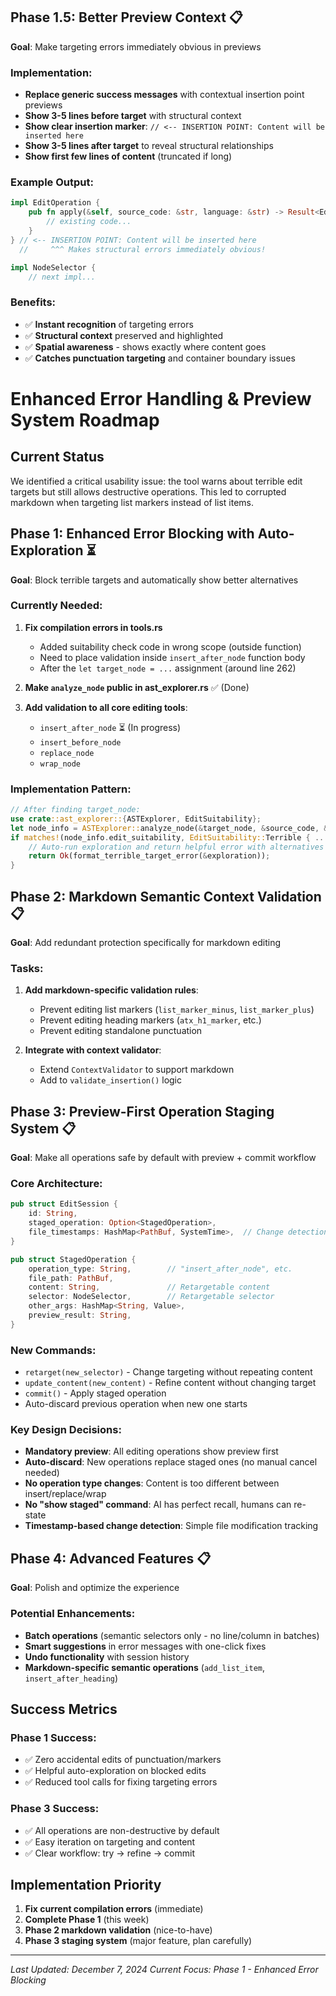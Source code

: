 
## Phase 1.5: Better Preview Context 📋
**Goal**: Make targeting errors immediately obvious in previews

### Implementation:
- **Replace generic success messages** with contextual insertion point previews
- **Show 3-5 lines before target** with structural context  
- **Show clear insertion marker**: `// <-- INSERTION POINT: Content will be inserted here`
- **Show 3-5 lines after target** to reveal structural relationships
- **Show first few lines of content** (truncated if long)

### Example Output:
```rust
impl EditOperation {
    pub fn apply(&self, source_code: &str, language: &str) -> Result<EditResult> {
        // existing code...
    }
} // <-- INSERTION POINT: Content will be inserted here
  //     ^^^ Makes structural errors immediately obvious!

impl NodeSelector {
    // next impl...
```

### Benefits:
- ✅ **Instant recognition** of targeting errors
- ✅ **Structural context** preserved and highlighted  
- ✅ **Spatial awareness** - shows exactly where content goes
- ✅ **Catches punctuation targeting** and container boundary issues


# Enhanced Error Handling & Preview System Roadmap

## Current Status
We identified a critical usability issue: the tool warns about terrible edit targets but still allows destructive operations. This led to corrupted markdown when targeting list markers instead of list items.

## Phase 1: Enhanced Error Blocking with Auto-Exploration ⏳
**Goal**: Block terrible targets and automatically show better alternatives

### Currently Needed:
1. **Fix compilation errors in tools.rs** 
   - Added suitability check code in wrong scope (outside function)
   - Need to place validation inside `insert_after_node` function body
   - After the `let target_node = ...` assignment (around line 262)

2. **Make `analyze_node` public in ast_explorer.rs** ✅ (Done)

3. **Add validation to all core editing tools**:
   - `insert_after_node` ⏳ (In progress) 
   - `insert_before_node`
   - `replace_node` 
   - `wrap_node`

### Implementation Pattern:
```rust
// After finding target_node:
use crate::ast_explorer::{ASTExplorer, EditSuitability};
let node_info = ASTExplorer::analyze_node(&target_node, &source_code, &language);
if matches!(node_info.edit_suitability, EditSuitability::Terrible { .. }) {
    // Auto-run exploration and return helpful error with alternatives
    return Ok(format_terrible_target_error(&exploration));
}
```

## Phase 2: Markdown Semantic Context Validation 📋
**Goal**: Add redundant protection specifically for markdown editing

### Tasks:
1. **Add markdown-specific validation rules**:
   - Prevent editing list markers (`list_marker_minus`, `list_marker_plus`) 
   - Prevent editing heading markers (`atx_h1_marker`, etc.)
   - Prevent editing standalone punctuation

2. **Integrate with context validator**:
   - Extend `ContextValidator` to support markdown
   - Add to `validate_insertion()` logic

## Phase 3: Preview-First Operation Staging System 📋
**Goal**: Make all operations safe by default with preview + commit workflow

### Core Architecture:
```rust
pub struct EditSession {
    id: String,
    staged_operation: Option<StagedOperation>,
    file_timestamps: HashMap<PathBuf, SystemTime>,  // Change detection
}

pub struct StagedOperation {
    operation_type: String,        // "insert_after_node", etc.
    file_path: PathBuf,
    content: String,               // Retargetable content
    selector: NodeSelector,        // Retargetable selector  
    other_args: HashMap<String, Value>,
    preview_result: String,
}
```

### New Commands:
- `retarget(new_selector)` - Change targeting without repeating content
- `update_content(new_content)` - Refine content without changing target
- `commit()` - Apply staged operation
- Auto-discard previous operation when new one starts

### Key Design Decisions:
- **Mandatory preview**: All editing operations show preview first
- **Auto-discard**: New operations replace staged ones (no manual cancel needed)
- **No operation type changes**: Content is too different between insert/replace/wrap
- **No "show staged" command**: AI has perfect recall, humans can re-state
- **Timestamp-based change detection**: Simple file modification tracking

## Phase 4: Advanced Features 📋
**Goal**: Polish and optimize the experience

### Potential Enhancements:
- **Batch operations** (semantic selectors only - no line/column in batches)
- **Smart suggestions** in error messages with one-click fixes
- **Undo functionality** with session history
- **Markdown-specific semantic operations** (`add_list_item`, `insert_after_heading`)

## Success Metrics

### Phase 1 Success:
- ✅ Zero accidental edits of punctuation/markers
- ✅ Helpful auto-exploration on blocked edits
- ✅ Reduced tool calls for fixing targeting errors

### Phase 3 Success:  
- ✅ All operations are non-destructive by default
- ✅ Easy iteration on targeting and content
- ✅ Clear workflow: try → refine → commit

## Implementation Priority
1. **Fix current compilation errors** (immediate)
2. **Complete Phase 1** (this week)
3. **Phase 2 markdown validation** (nice-to-have)
4. **Phase 3 staging system** (major feature, plan carefully)

---

*Last Updated: December 7, 2024*
*Current Focus: Phase 1 - Enhanced Error Blocking*
